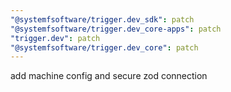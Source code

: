 ```yaml
---
"@systemfsoftware/trigger.dev_sdk": patch
"@systemfsoftware/trigger.dev_core-apps": patch
"trigger.dev": patch
"@systemfsoftware/trigger.dev_core": patch
---
```


add machine config and secure zod connection
